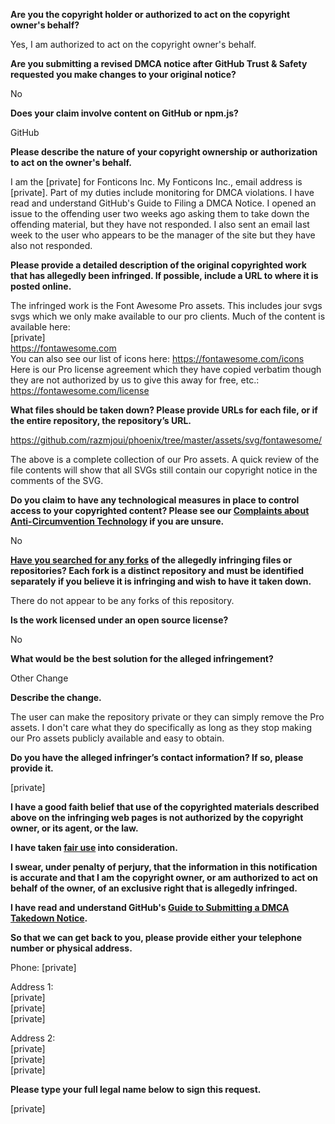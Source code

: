**Are you the copyright holder or authorized to act on the copyright owner's behalf?**

Yes, I am authorized to act on the copyright owner's behalf.

**Are you submitting a revised DMCA notice after GitHub Trust & Safety requested you make changes to your original notice?**

No

**Does your claim involve content on GitHub or npm.js?**

GitHub

**Please describe the nature of your copyright ownership or authorization to act on the owner's behalf.**

I am the [private] for Fonticons Inc. My Fonticons Inc., email address is [private]. Part of my duties include monitoring for DMCA violations. I have read and understand GitHub's Guide to Filing a DMCA Notice. I opened an issue to the offending user two weeks ago asking them to take down the offending material, but they have not responded. I also sent an email last week to the user who appears to be the manager of the site but they have also not responded.

**Please provide a detailed description of the original copyrighted work that has allegedly been infringed. If possible, include a URL to where it is posted online.**

The infringed work is the Font Awesome Pro assets. This includes jour svgs svgs which we only make available to our pro clients.
Much of the content is available here:  
[private]  
https://fontawesome.com  
You can also see our list of icons here: https://fontawesome.com/icons  
Here is our Pro license agreement which they have copied verbatim though they are not authorized by us to give this away for free, etc.: https://fontawesome.com/license

**What files should be taken down? Please provide URLs for each file, or if the entire repository, the repository’s URL.**

https://github.com/razmjoui/phoenix/tree/master/assets/svg/fontawesome/

The above is a complete collection of our Pro assets. A quick review of the file contents will show that all SVGs still contain our copyright notice in the comments of the SVG.

**Do you claim to have any technological measures in place to control access to your copyrighted content? Please see our <a href="https://docs.github.com/articles/guide-to-submitting-a-dmca-takedown-notice#complaints-about-anti-circumvention-technology">Complaints about Anti-Circumvention Technology</a> if you are unsure.**

No

**<a href="https://docs.github.com/articles/dmca-takedown-policy#b-what-about-forks-or-whats-a-fork">Have you searched for any forks</a> of the allegedly infringing files or repositories? Each fork is a distinct repository and must be identified separately if you believe it is infringing and wish to have it taken down.**

There do not appear to be any forks of this repository.

**Is the work licensed under an open source license?**

No

**What would be the best solution for the alleged infringement?**

Other Change

**Describe the change.**

The user can make the repository private or they can simply remove the Pro assets. I don't care what they do specifically as long as they stop making our Pro assets publicly available and easy to obtain.

**Do you have the alleged infringer’s contact information? If so, please provide it.**

[private]

**I have a good faith belief that use of the copyrighted materials described above on the infringing web pages is not authorized by the copyright owner, or its agent, or the law.**

**I have taken <a href="https://www.lumendatabase.org/topics/22">fair use</a> into consideration.**

**I swear, under penalty of perjury, that the information in this notification is accurate and that I am the copyright owner, or am authorized to act on behalf of the owner, of an exclusive right that is allegedly infringed.**

**I have read and understand GitHub's <a href="https://docs.github.com/articles/guide-to-submitting-a-dmca-takedown-notice/">Guide to Submitting a DMCA Takedown Notice</a>.**

**So that we can get back to you, please provide either your telephone number or physical address.**

Phone: [private]

Address 1:  
[private]  
[private]  
[private]  

Address 2:  
[private]  
[private]  
[private]  

**Please type your full legal name below to sign this request.**

[private]  